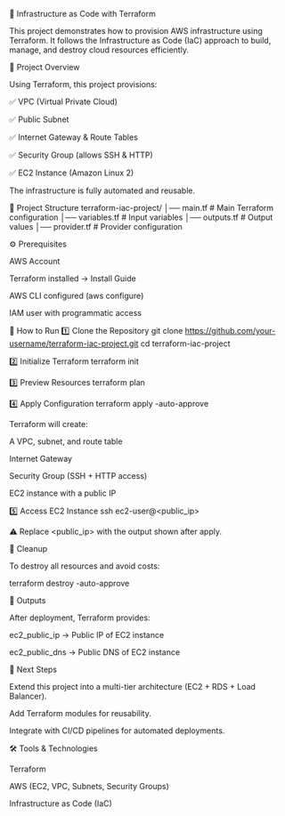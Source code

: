 🚀 Infrastructure as Code with Terraform

This project demonstrates how to provision AWS infrastructure using Terraform. It follows the Infrastructure as Code (IaC) approach to build, manage, and destroy cloud resources efficiently.

📌 Project Overview

Using Terraform, this project provisions:

✅ VPC (Virtual Private Cloud)

✅ Public Subnet

✅ Internet Gateway & Route Tables

✅ Security Group (allows SSH & HTTP)

✅ EC2 Instance (Amazon Linux 2)

The infrastructure is fully automated and reusable.

📂 Project Structure
terraform-iac-project/
│── main.tf          # Main Terraform configuration
│── variables.tf     # Input variables
│── outputs.tf       # Output values
│── provider.tf      # Provider configuration

⚙️ Prerequisites

AWS Account

Terraform installed → Install Guide

AWS CLI configured (aws configure)

IAM user with programmatic access

🚀 How to Run
1️⃣ Clone the Repository
git clone https://github.com/your-username/terraform-iac-project.git
cd terraform-iac-project

2️⃣ Initialize Terraform
terraform init

3️⃣ Preview Resources
terraform plan

4️⃣ Apply Configuration
terraform apply -auto-approve


Terraform will create:

A VPC, subnet, and route table

Internet Gateway

Security Group (SSH + HTTP access)

EC2 instance with a public IP

5️⃣ Access EC2 Instance
ssh ec2-user@<public_ip>


⚠️ Replace <public_ip> with the output shown after apply.

🧹 Cleanup

To destroy all resources and avoid costs:

terraform destroy -auto-approve

📜 Outputs

After deployment, Terraform provides:

ec2_public_ip → Public IP of EC2 instance

ec2_public_dns → Public DNS of EC2 instance

📌 Next Steps

Extend this project into a multi-tier architecture (EC2 + RDS + Load Balancer).

Add Terraform modules for reusability.

Integrate with CI/CD pipelines for automated deployments.

🛠️ Tools & Technologies

Terraform

AWS (EC2, VPC, Subnets, Security Groups)

Infrastructure as Code (IaC)
